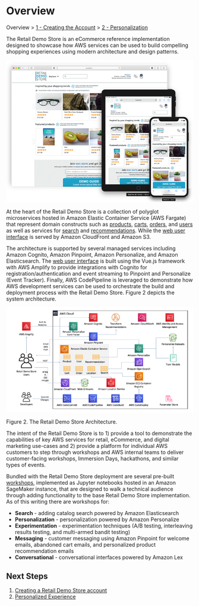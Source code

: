 # Overview

Overview > [1 - Creating the Account](1-Creating-account.md) > [2 - Personalization](2-Personalization.md)

The Retail Demo Store is an eCommerce reference implementation designed to showcase how AWS services can be used to build compelling shopping experiences using modern architecture and design patterns.

![image.png](../workshop/images/retaildemostore-home-devices.png)

At the heart of the Retail Demo Store is a collection of polyglot microservices hosted in Amazon Elastic Container Service (AWS Fargate) that represent domain constructs such as [products](../src/products), [carts](../src/carts), [orders](../src/orders), and [users](../src/users) as well as services for [search](../src/search) and [recommendations](../src/recommendations). While the [web user interface](../src/web-ui) is served by Amazon CloudFront and Amazon S3.

The architecture is supported by several managed services including Amazon Cognito, Amazon Pinpoint, Amazon Personalize, and Amazon Elasticsearch. The [web user interface](../src/web-ui]) is built using the Vue.js framework with AWS Amplify to provide integrations with Cognito for registration/authentication and event streaming to Pinpoint and Personalize (Event Tracker). Finally, AWS CodePipeline is leveraged to demonstrate how AWS development services can be used to orchestrate the build and deployment process with the Retail Demo Store. Figure 2 depicts the system architecture.

![image.png](../workshop/images/retaildemostore-architecture.png)

Figure 2. The Retail Demo Store Architecture.

The intent of the Retail Demo Store is to 1) provide a tool to demonstrate the capabilities of key AWS services for retail, eCommerce, and digital marketing use-cases and 2) provide a platform for individual AWS customers to step through workshops and AWS internal teams to deliver customer-facing workshops, Immersion Days, hackathons, and similar types of events.

Bundled with the Retail Demo Store deployment are several pre-built [workshops](../workshops), implemented as Jupyter notebooks hosted in an Amazon SageMaker instance, that are designed to walk a technical audience through adding functionality to the base Retail Demo Store implementation. As of this writing there are workshops for:

* **Search** - adding catalog search powered by Amazon Elasticsearch
* **Personalization** - personalization powered by Amazon Personalize
* **Experimentation** - experimentation techniques (A/B testing, interleaving results testing, and multi-armed bandit testing)
* **Messaging** - customer messaging using Amazon Pinpoint for welcome emails, abandoned cart emails, and personalized product recommendation emails
* **Conversational** - conversational interfaces powered by Amazon Lex

## Next Steps

1) [Creating a Retail Demo Store account](1-Creating-account.md)
2) [Personalized Experience](2-Personalization.md)